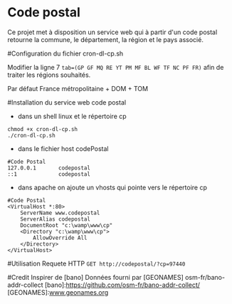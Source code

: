Code postal
=============
Ce projet met à disposition un service web qui à partir d'un code postal retourne la commune, le département, la région et le pays associé.

#Configuration du fichier cron-dl-cp.sh

Modifier la ligne 7
```tab=(GP GF MQ RE YT PM MF BL WF TF NC PF FR)```
afin de traiter les régions souhaités.

Par défaut France métropolitaine + DOM + TOM

#Installation du service web code postal

* dans un shell linux et le répertoire cp
```
chmod +x cron-dl-cp.sh
./cron-dl-cp.sh
```
* dans le fichier host codePostal
```
#Code Postal
127.0.0.1		codepostal
::1             codepostal
```
* dans apache on ajoute un vhosts qui pointe vers le répertoire cp
```
#Code Postal
<VirtualHost *:80>
    ServerName www.codepostal
    ServerAlias codepostal
    DocumentRoot "c:\wamp\www\cp"
    <Directory "c:\wamp\www\cp">
        AllowOverride All
    </Directory>
</VirtualHost>
```
#Utilisation
Requete HTTP
```GET http://codepostal/?cp=97440```

#Credit
Inspirer de [bano]
Données fourni par [GEONAMES]
osm-fr/bano-addr-collect
[bano]:https://github.com/osm-fr/bano-addr-collect/
[GEONAMES]:www.geonames.org
